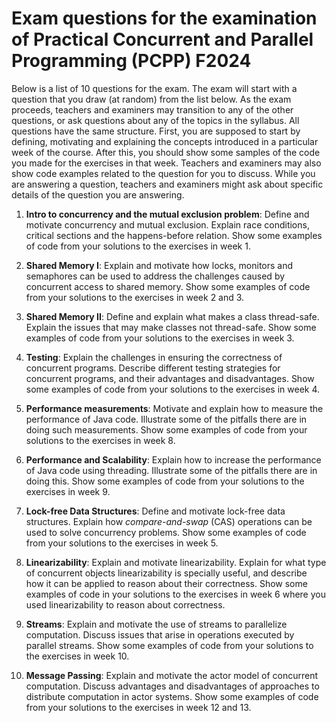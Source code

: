 # Exam questions for the examination of Practical Concurrent and Parallel Programming (PCPP) F2024

Below is a list of 10 questions for the exam. The exam will start with a question that you draw (at random) from the list below. As the exam proceeds, teachers and examiners may transition to any of the other questions, or ask questions about any of the topics in the syllabus. All questions have the same structure. First, you are supposed to start by defining, motivating and explaining the concepts introduced in a particular week of the course. After this, you should show some samples of the code you made for the exercises in that week. Teachers and examiners may also show code examples related to the question for you to discuss. While you are answering a question, teachers and examiners might ask about specific details of the question you are answering.

1. **Intro to concurrency and the mutual exclusion problem**: Define and motivate concurrency and mutual exclusion. Explain race conditions, critical sections and the happens-before relation. Show some examples of code from your solutions to the exercises in week 1.

2. **Shared Memory I**: Explain and motivate how locks, monitors and semaphores can be used to address the challenges caused by concurrent access to shared memory. Show some examples of code from your solutions to the exercises in week 2 and 3.

3. **Shared Memory II**: Define and explain what makes a class thread-safe. Explain the issues that may make classes not thread-safe. Show some examples of code from your solutions to the exercises in week 3.

4. **Testing**: Explain the challenges in ensuring the correctness of concurrent programs. Describe different testing strategies for concurrent programs, and their advantages and disadvantages. Show some examples of code from your solutions to the exercises in week 4.

5. **Performance measurements**: Motivate and explain how to measure the performance of Java code. Illustrate some of the pitfalls there are in doing such measurements. Show some examples of code from your solutions to the exercises in week 8.

6. **Performance and Scalability**: Explain how to increase the performance of Java code using threading. Illustrate some of the pitfalls there are in doing this. Show some examples of code from your solutions to the exercises in week 9.

7. **Lock-free Data Structures**: Define and motivate lock-free data structures. Explain how *compare-and-swap* (CAS) operations can be used to solve concurrency problems. Show some examples of code from your solutions to the exercises in week 5.

8. **Linearizability**: Explain and motivate linearizability. Explain for what type of concurrent objects linearizability is specially useful, and describe how it can be applied to reason about their correctness. Show some examples of code in your solutions to the exercises in week 6 where you used linearizability to reason about correctness.

9. **Streams**: Explain and motivate the use of streams to parallelize computation. Discuss issues that arise in operations executed by parallel streams. Show some examples of code from your solutions to the exercises in week 10.

10. **Message Passing**: Explain and motivate the actor model of concurrent computation. Discuss advantages and disadvantages of approaches to distribute computation in actor systems. Show some examples of code from your solutions to the exercises in week 12 and 13.
